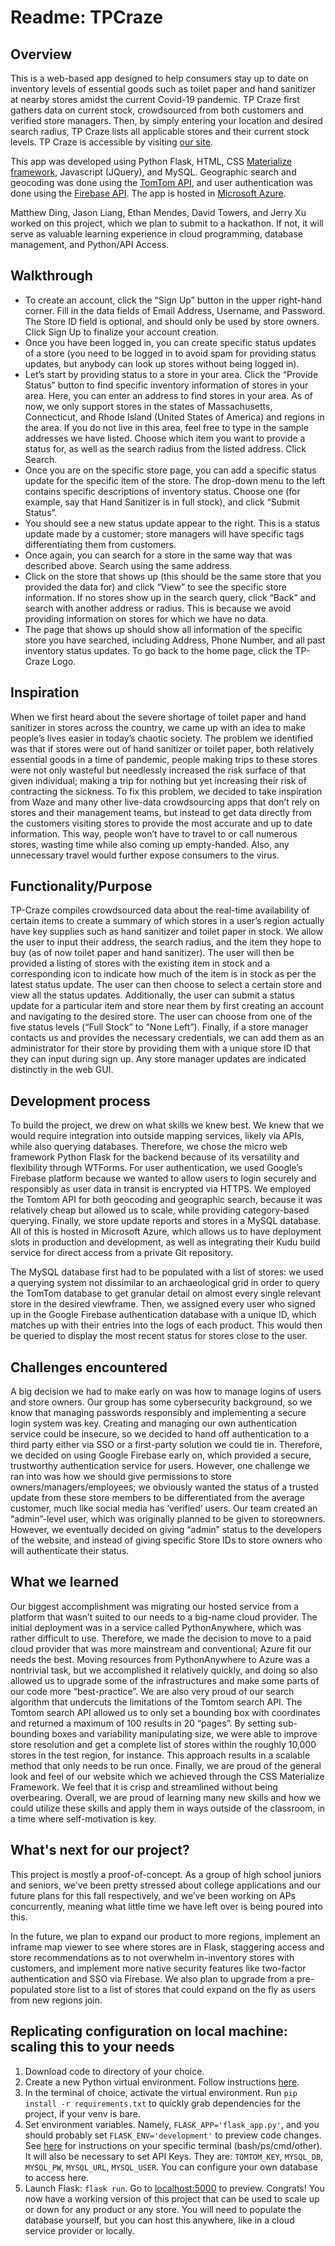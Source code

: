 # Readme: TPCraze

## Overview

This is a web-based app designed to help consumers stay up to date on inventory levels of essential goods such as toilet paper and hand sanitizer at nearby stores amidst the current Covid-19 pandemic. TP Craze first gathers data on current stock, crowdsourced from both customers and verified store managers. Then, by simply entering your location and desired search radius, TP Craze lists all applicable stores and their current stock levels. TP Craze is accessible by visiting [our site](http://tpcraze.com).

This app was developed using Python Flask, HTML, CSS [Materialize framework](https://materializecss.com/), Javascript (JQuery), and MySQL. Geographic search and geocoding was done using the [TomTom API](https://developer.tomtom.com/docs-and-tools), and user authentication was done using the [Firebase API](https://firebase.google.com/). The app is hosted in [Microsoft Azure](https://azure.com).

Matthew Ding, Jason Liang, Ethan Mendes, David Towers, and Jerry Xu worked on this project, which we plan to submit to a hackathon. If not, it will serve as valuable learning experience in cloud programming, database management, and Python/API Access.

## Walkthrough

- To create an account, click the “Sign Up” button in the upper right-hand corner. Fill in the data fields of Email Address, Username, and Password. The Store ID field is optional, and should only be used by store owners. Click Sign Up to finalize your account creation.
- Once you have been logged in, you can create specific status updates of a store (you need to be logged in to avoid spam for providing status updates, but anybody can look up stores without being logged in).
- Let’s start by providing status to a store in your area. Click the “Provide Status” button to find specific inventory information of stores in your area. Here, you can enter an address to find stores in your area. As of now, we only support stores in the states of Massachusetts, Connecticut, and Rhode Island (United States of America) and regions in the area. If you do not live in this area, feel free to type in the sample addresses we have listed. Choose which item you want to provide a status for, as well as the search radius from the listed address. Click Search.
- Once you are on the specific store page, you can add a specific status update for the specific item of the store. The drop-down menu to the left contains specific descriptions of inventory status. Choose one (for example, say that Hand Sanitizer is in full stock), and click “Submit Status”.
- You should see a new status update appear to the right. This is a status update made by a customer; store managers will have specific tags differentiating them from customers.
- Once again, you can search for a store in the same way that was described above. Search using the same address.
- Click on the store that shows up (this should be the same store that you provided the data for) and click “View” to see the specific store information. If no stores show up in the search query, click “Back” and search with another address or radius. This is because we avoid providing information on stores for which we have no data.
- The page that shows up should show all information of the specific store you have searched, including Address, Phone Number, and all past inventory status updates. To go back to the home page, click the TP-Craze Logo.

## Inspiration

When we first heard about the severe shortage of toilet paper and hand sanitizer in stores across the country, we came up with an idea to make people’s lives easier in today’s chaotic society. The problem we identified was that if stores were out of hand sanitizer or toilet paper, both relatively essential goods in a time of pandemic, people making trips to these stores were not only wasteful but needlessly increased the risk surface of that given individual; making a trip for nothing but yet increasing their risk of contracting the sickness.
To fix this problem, we decided to take inspiration from Waze and many other live-data crowdsourcing apps that don’t rely on stores and their management teams, but instead to get data directly from the customers visiting stores to provide the most accurate and up to date information. This way, people won’t have to travel to or call numerous stores, wasting time while also coming up empty-handed. Also, any unnecessary travel would further expose consumers to the virus.

## Functionality/Purpose

TP-Craze compiles crowdsourced data about the real-time availability of certain items to create a summary of which stores in a user’s region actually have key supplies such as hand sanitizer and toilet paper in stock. We allow the user to input their address, the search radius, and the item they hope to buy (as of now toilet paper and hand sanitizer). The user will then be provided a listing of stores with the existing item in stock and a corresponding icon to indicate how much of the item is in stock as per the latest status update. The user can then choose to select a certain store and view all the status updates. Additionally, the user can submit a status update for a particular item and store near them by first creating an account and navigating to the desired store. The user can choose from one of the five status levels (“Full Stock” to “None Left”). Finally, if a store manager contacts us and provides the necessary credentials, we can add them as an administrator for their store by providing them with a unique store ID that they can input during sign up. Any store manager updates are indicated distinctly in the web GUI.

## Development process

To build the project, we drew on what skills we knew best. We knew that we would require integration into outside mapping services, likely via APIs, while also querying databases. Therefore, we chose the micro web framework Python Flask for the backend because of its versatility and flexibility through WTForms. For user authentication, we used Google’s Firebase platform because we wanted to allow users to login securely and responsibly as user data in transit is encrypted via HTTPS. We employed the Tomtom API for both geocoding and geographic search, because it was relatively cheap but allowed us to scale, while providing category-based querying. Finally, we store update reports and stores in a MySQL database. All of this is hosted in Microsoft Azure, which allows us to have deployment slots in production and development, as well as integrating their Kudu build service for direct access from a private Git repository.

The MySQL database first had to be populated with a list of stores: we used a querying system not dissimilar to an archaeological grid in order to query the TomTom database to get granular detail on almost every single relevant store in the desired viewframe. Then, we assigned every user who signed up in the Google Firebase authentication database with a unique ID, which matches up with their entries into the logs of each product. This would then be queried to display the most recent status for stores close to the user.

## Challenges encountered

A big decision we had to make early on was how to manage logins of users and store owners. Our group has some cybersecurity background, so we know that managing passwords responsibly and implementing a secure login system was key. Creating and managing our own authentication service could be insecure, so we decided to hand off authentication to a third party either via SSO or a first-party solution we could tie in. Therefore, we decided on using Google Firebase early on, which provided a secure, trustworthy authentication service for users. However, one challenge we ran into was how we should give permissions to store owners/managers/employees; we obviously wanted the status of a trusted update from these store members to be differentiated from the average customer, much like social media has ‘verified’ users.
Our team created an “admin”-level user, which was originally planned to be given to storeowners. However, we eventually decided on giving “admin” status to the developers of the website, and instead of giving specific Store IDs to store owners who will authenticate their status.

## What we learned

Our biggest accomplishment was migrating our hosted service from a platform that wasn’t suited to our needs to a big-name cloud provider. The initial deployment was in a service called PythonAnywhere, which was rather difficult to use. Therefore, we made the decision to move to a paid cloud provider that was more mainstream and conventional; Azure fit our needs the best. Moving resources from PythonAnywhere to Azure was a nontrivial task, but we accomplished it relatively quickly, and doing so also allowed us to upgrade some of the infrastructures and make some parts of our code more “best-practice”.
We are also very proud of our search algorithm that undercuts the limitations of the Tomtom search API. The Tomtom search API allowed us to only set a bounding box with coordinates and returned a maximum of 100 results in 20 “pages”. By setting sub-bounding boxes and variability manipulating size, we were able to improve store resolution and get a complete list of stores within the roughly 10,000 stores in the test region, for instance. This approach results in a scalable method that only needs to be run once.
Finally, we are proud of the general look and feel of our website which we achieved through the CSS Materialize Framework. We feel that it is crisp and streamlined without being overbearing.
Overall, we are proud of learning many new skills and how we could utilize these skills and apply them in ways outside of the classroom, in a time where self-motivation is key.

## What's next for our project?

This project is mostly a proof-of-concept. As a group of high school juniors and seniors, we’ve been pretty stressed about college applications and our future plans for this fall respectively, and we’ve been working on APs concurrently, meaning what little time we have left over is being poured into this.

In the future, we plan to expand our product to more regions, implement an inframe map viewer to see where stores are in Flask, staggering access and store recommendations as to not overwhelm in-inventory stores with customers, and implement more native security features like two-factor authentication and SSO via Firebase. We also plan to upgrade from a pre-populated store list to a list of stores that could expand on the fly as users from new regions join.

## Replicating configuration on local machine: scaling this to your needs

1. Download code to directory of your choice.
2. Create a new Python virtual environment. Follow instructions [here](https://docs.microsoft.com/en-us/learn/modules/python-flask-build-ai-web-app/1-exercise-set-up-environment).
3. In the terminal of choice, activate the virtual environment. Run `pip install -r requirements.txt` to quickly grab dependencies for the project, if your venv is bare.
4. Set environment variables. Namely, `FLASK_APP='flask_app.py'`, and you should probably set `FLASK_ENV='development'` to preview code changes. See [here](https://docs.microsoft.com/en-us/azure/developer/python/tutorial-deploy-app-service-on-linux-02?tabs=bash) for instructions on your specific terminal (bash/ps/cmd/other). It will also be necessary to set API Keys. They are: `TOMTOM_KEY`, `MYSQL_DB`, `MYSQL_PW`, `MYSQL_URL`, `MYSQL_USER`. You can configure your own database to access here.
5. Launch Flask: `flask run`. Go to <localhost:5000> to preview. Congrats! You now have a working version of this project that can be used to scale up or down for any product or any store. You will need to populate the database yourself, but you can host this anywhere, like in a cloud service provider or locally.
